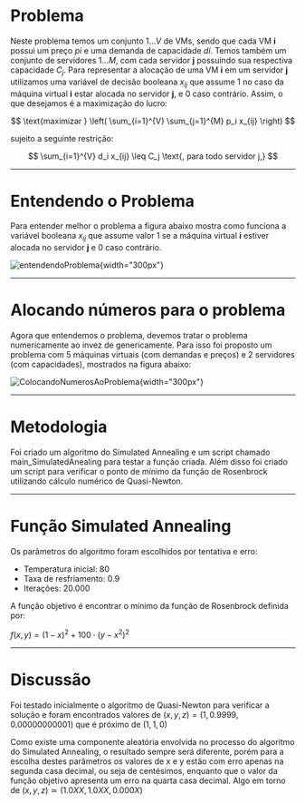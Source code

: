 # Problema

Neste problema temos um conjunto $` {1…V} `$ de VMs, sendo que cada VM **i** possui um preço $` pi `$ e uma demanda de capacidade $` di `$. Temos também um conjunto de servidores $` {1…M} `$, com cada servidor **j** possuindo sua respectiva capacidade $` C_j `$. Para representar a alocação de uma VM **i** em um servidor **j** utilizamos uma variável de decisão booleana $` x_{ij} `$ que assume 1 no caso da máquina virtual **i** estar alocada no  servidor **j**, e 0 caso contrário. Assim, o que desejamos é a maximização do lucro:

$$
\text{maximizar } \left( \sum_{i=1}^{V} \sum_{j=1}^{M} p_i x_{ij} \right)
$$

sujeito a seguinte restrição:

$$
\sum_{i=1}^{V} d_i x_{ij} \leq C_j \text{, para todo servidor j,}
$$

---

# Entendendo o Problema

Para entender melhor o problema a figura abaixo mostra como funciona a variável booleana $` x_{ij} `$ que assume valor 1 se a máquina virtual **i** estiver alocada no servidor **j** e 0 caso contrário.

![entendendoProblema](https://github.com/joelalison/Virtual_Machine_Allocated_On_Servers/assets/45297008/d49e8d80-bd8e-4b4c-9d3b-66b998592fed){width="300px"}

----

# Alocando números para o problema
Agora que entendemos o problema, devemos tratar o problema numericamente ao invez de genericamente. Para isso foi proposto um problema com 5 máquinas virtuais (com demandas e preços) e 2 servidores (com capacidades), mostrados na figura abaixo:

![ColocandoNumerosAoProblema](https://github.com/joelalison/Virtual_Machine_Allocated_On_Servers/issues/3#issue-2040886809){width="300px"}

----

# Metodologia

Foi criado um algoritmo do Simulated Annealing e um script chamado main_SimulatedAnealing para testar a função criada. Além disso foi criado um script para verificar o ponto de mínimo da função de Rosenbrock utilizando cálculo numérico de Quasi-Newton.

---

# Função Simulated Annealing

Os parâmetros do algoritmo foram escolhidos por tentativa e erro:
- Temperatura inicial: 80
- Taxa de resfriamento: 0.9
- Iterações: 20.000

A função objetivo é encontrar o mínimo da função de Rosenbrock definida por:

$` f(x, y) = (1 - x)^2 + 100 \cdot (y - x^2)^2 `$

---

# Discussão

Foi testado inicialmente o algoritmo de Quasi-Newton para verificar a solução e foram encontrados valores de $` (x,y,z) = (1,0.9999,0.00000000001) `$ que é próximo de $` (1,1,0) `$

Como existe uma componente aleatória envolvida no processo do algoritmo do Simulated Annealing, o resultado sempre será diferente, porém para a escolha destes parâmetros os valores de x e y estão com erro apenas na segunda casa decimal, ou seja de centésimos, enquanto que o valor da função objetivo apresenta um erro na quarta casa decimal. Algo em torno de $` (x,y,z)  \simeq  (1.0XX,1.0XX,0.000X) `$

